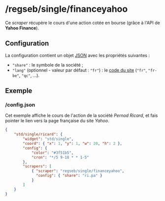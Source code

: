 # /regseb/single/financeyahoo

Ce *scraper* récupère le cours d'une action cotée en bourse (grâce à l'API de
**Yahoo Finance**).

## Configuration

La configuration contient un objet
[JSON](http://www.json.org "JavaScript Object Notation") avec les propriétés
suivantes :

- `"share"` : le symbole de la société ;
- `"lang"` (optionnel - valeur par défaut : `"fr"`) : le
  [code du site](https://everything.yahoo.com/world/) (`"fr"`, `"fr-be"`,
  `"qc"`, ...).

## Exemple

### /config.json

Cet exemple affiche le cours de l'action de la société *Pernod Ricard*, et fais
pointer le lien vers la page française du site *Yahoo*.

```JSON
{
    "std/single/ricard": {
        "widget": "std/single",
        "coord": { "x": 1, "y": 1, "w": 20, "h": 2 },
        "config": {
            "color": "#3f51b5",
            "cron": "*/5 9-18 * * 1-5"
        },
        "scrapers": [
            { "scraper": "regseb/single/financeyahoo",
              "config": { "share": "ri.pa" }
            }
        ]
    }
}
```

